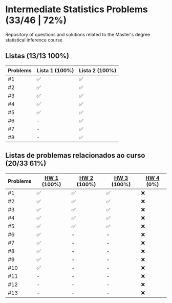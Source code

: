 # Intermediate Statistics Problems (33/46 | 72%)
Repository of questions and solutions related to the Master's degree statistical inference course

## Listas (13/13 100%)
Problems | Lista 1 (100%) | Lista 2 (100%)
----|----|-----
#1 | ✅ | ✅
#2 | ✅ | ✅
#3 | ✅ | ✅
#4 | ✅ | ✅
#5 | ✅ | ✅
#6 | -  | ✅
#7 | -  | ✅
#8 | -  | ✅

## Listas de problemas relacionados ao curso (20/33 61%)
Problems | [HW 1](https://www.stat.cmu.edu/~larry/=stat705/homework1.pdf) (100%) | [HW 2](https://www.stat.cmu.edu/~larry/=stat705/Homework2.pdf) (100%) | [HW 3](https://www.stat.cmu.edu/~larry/=stat705/Homework3.pdf) (100%) | [HW 4](https://github.com/maxbiostat/Statistical_Inference_MSc/blob/main/listas/lista1_InfEst_MSc.pdf) (0%)
----|----|----|----|----
#1  | ✅ | ✅ | ✅ | ❌
#2  | ✅ | ✅ | ✅ | ❌
#3  | ✅ | ✅ | ✅ | ❌
#4  | ✅ | ✅ | ✅ | ❌
#5  | ✅ | ✅ | ✅ | ❌
#6  | ✅ | -  | -  | ❌
#7  | ✅ | -  | -  | ❌
#8  | ✅ | -  | -  | ❌
#9  | ✅ | -  | -  | ❌
#10 | ✅ | -  | -  | ❌
#11 | -  | -  | -  | ❌
#12 | -  | -  | -  | ❌
#13 | -  | -  | -  | ❌
